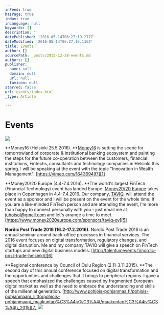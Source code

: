 ```yaml
---
inFeed: true
hasPage: true
inNav: true
inLanguage: null
keywords: []
description: ''
datePublished: '2016-05-14T06:27:19.277Z'
dateModified: '2016-05-14T06:27:16.116Z'
title: Events
author: []
sourcePath: _posts/2015-12-28-events.md
authors: []
publisher:
  name: null
  domain: null
  url: null
  favicon: null
starred: false
url: events/index.html
_type: Article

---
```

# Events
![](https://the-grid-user-content.s3-us-west-2.amazonaws.com/bf25c962-7d20-474d-b2f4-bfb030c9c840.jpg)

**Money16 (Helsinki 25.5.2016). **[Money16][0] is setting the scene for tomorrowland of corporate & institutional banking ecosystem and painting the steps for the future co-operation between the customers, financial institutions, Fintechs, consultants and technology companies in Helsinki this spring. I will be speaking at the event with the topic "Innovation in Wealth Management". [https://vimeo.com/164369497][1]

**Money20/20 Europe (4.4-7.4.2016). **The world's largest FinTech (Financial Technology) event has landed Europe. [Money20/20 Europe][2] takes place in Copenhagen in 4.4-7.4.2016\. Our company, [TAVIQ][3], will attend the event as a sponsor and I will be present on the event for the whole time. If you are a like-minded FinTech person and are attending the event, I'm more than happy to connect personally with you - just email me at [juhoisol@gmail.com][4] and let's arrange a time to meet. [https://www.money2020europe.com/sponsors/taviq-oy][5]

**Nordic Post Trade 2016 (16.2-17.2.2016).** Nordic Post Trade 2016 is an annual seminar around back-office processes in financial services. The 2016 event focuses on digital transformation, regulatory changes, and digital disruption. Me and my company TAVIQ will give a speech on FinTech startups and new digital business models. [http://talentumevents.fi/nordic-post-trade-helsinki/][6]

**Regional conference by Council of Oulu Region (2.11-3.11.2015). **The second day of this annual conference focused on digital transformation and the opportunities and challenges that it brings to peripheral regions. I gave a speech that emphasized the challenges caused by fragmented European digital market as well as the need to embrace the understanding and skills of the millennial generation. [http://www.pohjois-pohjanmaa.fi/pohjois-pohjanmaan\_liitto/pohjois-pohjanmaan\_maakuntap%C3%A4iv%C3%A4t/maakuntap%C3%A4iv%C3%A4t\_2015][7]
![](https://the-grid-user-content.s3-us-west-2.amazonaws.com/89319468-2e1c-48d8-98ef-e41373c5357d.jpg)

[0]: www.moneynordic.com
[1]: https://vimeo.com/164369497
[2]: https://www.money2020europe.com/
[3]: http://taviqinvesting.com/
[4]: mailto:juhoisol@gmail.com
[5]: https://www.money2020europe.com/sponsors/taviq-oy
[6]: http://talentumevents.fi/nordic-post-trade-helsinki/
[7]: http://www.pohjois-pohjanmaa.fi/pohjois-pohjanmaan_liitto/pohjois-pohjanmaan_maakuntap%C3%A4iv%C3%A4t/maakuntap%C3%A4iv%C3%A4t_2015